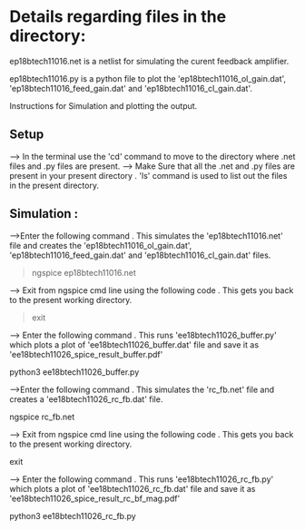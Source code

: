 # Details regarding files in the directory:

ep18btech11016.net is a netlist for simulating the curent feedback amplifier.

ep18btech11016.py is a python file to plot the 'ep18btech11016_ol_gain.dat', 'ep18btech11016_feed_gain.dat' and 'ep18btech11016_cl_gain.dat'.

Instructions for Simulation and plotting the output.
## Setup

--> In the terminal use the 'cd' command to move to the directory where .net files and .py files are present.
--> Make Sure that all the .net and .py files are present in your present directory . 'ls' command is used to list out the files in the present directory.

## Simulation :

-->Enter the following command . This simulates the 'ep18btech11016.net' file and creates the 'ep18btech11016_ol_gain.dat', 'ep18btech11016_feed_gain.dat' and 'ep18btech11016_cl_gain.dat' files.

> ngspice ep18btech11016.net

--> Exit from ngspice cmd line using the following code . This gets you back to the present working directory.

> exit

--> Enter the following command . This runs 'ee18btech11026_buffer.py' which plots a plot of 'ee18btech11026_buffer.dat' file and save it as 'ee18btech11026_spice_result_buffer.pdf'

python3 ee18btech11026_buffer.py

-->Enter the following command . This simulates the 'rc_fb.net' file and creates a 'ee18btech11026_rc_fb.dat' file.

ngspice rc_fb.net

--> Exit from ngspice cmd line using the following code . This gets you back to the present working directory.

exit

--> Enter the following command . This runs 'ee18btech11026_rc_fb.py' which plots a plot of 'ee18btech11026_rc_fb.dat' file and save it as 'ee18btech11026_spice_result_rc_bf_mag.pdf'

python3 ee18btech11026_rc_fb.py
